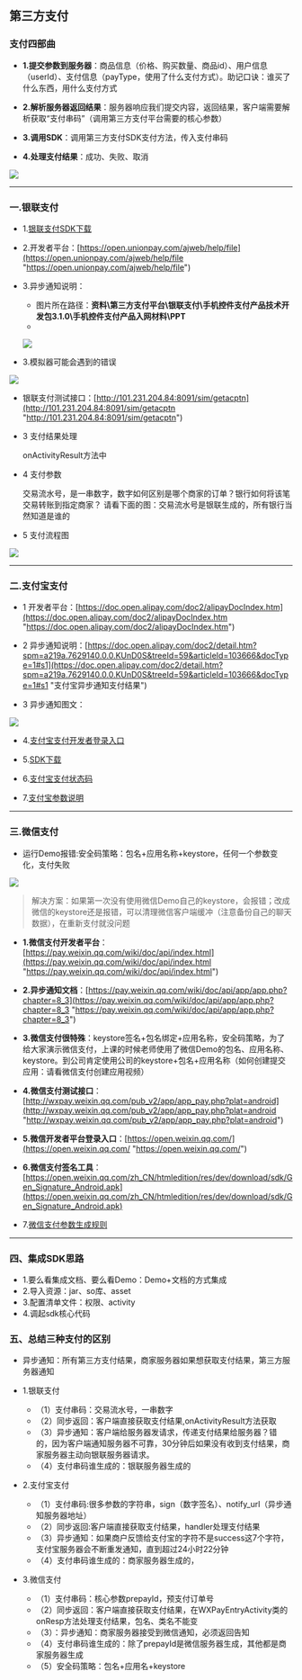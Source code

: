 ## 第三方支付

### 支付四部曲

* **1.提交参数到服务器**：商品信息（价格、购买数量、商品id）、用户信息（userId）、支付信息（payType，使用了什么支付方式）。助记口诀：谁买了什么东西，用什么支付方式


* **2.解析服务器返回结果**：服务器响应我们提交内容，返回结果，客户端需要解析获取“支付串码”（调用第三方支付平台需要的核心参数）

* **3.调用SDK**：调用第三方支付SDK支付方法，传入支付串码

* **4.处理支付结果**：成功、失败、取消

![](img/pay_four_step.png)

----------

### 一.银联支付

* 1.[银联支付SDK下载](https://open.unionpay.com/ajweb/help/file/techFile?productId=3)

* 2.开发者平台：[https://open.unionpay.com/ajweb/help/file](https://open.unionpay.com/ajweb/help/file "https://open.unionpay.com/ajweb/help/file")

* 3.异步通知说明：

    * 图片所在路径：**资料\第三方支付平台\银联支付\手机控件支付产品技术开发包3.1.0\手机控件支付产品入网材料\PPT**
    * 
    ![](img/unionpay_notify.png)

* 3.模拟器可能会遇到的错误

![](img/uupError.PNG)

* 银联支付测试接口：[http://101.231.204.84:8091/sim/getacptn](http://101.231.204.84:8091/sim/getacptn "http://101.231.204.84:8091/sim/getacptn")

* 3 支付结果处理

	onActivityResult方法中

* 4 支付参数

	交易流水号，是一串数字，数字如何区别是哪个商家的订单？银行如何将该笔交易转账到指定商家？
	请看下面的图：交易流水号是银联生成的，所有银行当然知道是谁的

* 5 支付流程图

![](img/unionpay_flow_chart.png)

----------

### 二.支付宝支付

* 1 开发者平台：[https://doc.open.alipay.com/doc2/alipayDocIndex.htm](https://doc.open.alipay.com/doc2/alipayDocIndex.htm "https://doc.open.alipay.com/doc2/alipayDocIndex.htm")

* 2 异步通知说明：[https://doc.open.alipay.com/doc2/detail.htm?spm=a219a.7629140.0.0.KUnD0S&treeId=59&articleId=103666&docType=1#s1](https://doc.open.alipay.com/doc2/detail.htm?spm=a219a.7629140.0.0.KUnD0S&treeId=59&articleId=103666&docType=1#s1 "支付宝异步通知支付结果")

* 3 异步通知图文：

![](img/alipay_notify.png)

* 4.[支付宝支付开发者登录入口](https://auth.alipay.com/login/ant_sso_index.htm?goto=https%3A%2F%2Fopenhome.alipay.com%2Fplatform%2FmanageApp.htm)

* 5.[SDK下载](https://doc.open.alipay.com/doc2/detail.htm?treeId=54&articleId=104509&docType=1)

* 6.[支付宝支付状态码](https://doc.open.alipay.com/docs/doc.htm?spm=a219a.7629140.0.0.S07WKC&treeId=193&articleId=105302&docType=1#s2)

* 7.[支付宝参数说明](https://doc.open.alipay.com/docs/doc.htm?spm=a219a.7629140.0.0.IANz0U&treeId=59&articleId=103663&docType=1)

----------


### 三.微信支付

* 运行Demo报错:安全码策略：包名+应用名称+keystore，任何一个参数变化，支付失败

![](img/wechat_pay_error.gif)

> 解决方案：如果第一次没有使用微信Demo自己的keystore，会报错；改成微信的keystore还是报错，可以清理微信客户端缓冲（注意备份自己的聊天数据），在重新支付就没问题

* **1.微信支付开发者平台**：[https://pay.weixin.qq.com/wiki/doc/api/index.html](https://pay.weixin.qq.com/wiki/doc/api/index.html "https://pay.weixin.qq.com/wiki/doc/api/index.html")

* **2.异步通知文档**：[https://pay.weixin.qq.com/wiki/doc/api/app/app.php?chapter=8_3](https://pay.weixin.qq.com/wiki/doc/api/app/app.php?chapter=8_3 "https://pay.weixin.qq.com/wiki/doc/api/app/app.php?chapter=8_3")

* **3.微信支付很特殊**：keystore签名+包名绑定+应用名称，安全码策略，为了给大家演示微信支付，上课的时候老师使用了微信Demo的包名、应用名称、keystore。到公司肯定使用公司的keystore+包名+应用名称（如何创建提交应用：请看微信支付创建应用视频）

* **4.微信支付测试接口**：[http://wxpay.weixin.qq.com/pub_v2/app/app_pay.php?plat=android](http://wxpay.weixin.qq.com/pub_v2/app/app_pay.php?plat=android "http://wxpay.weixin.qq.com/pub_v2/app/app_pay.php?plat=android")

* **5.微信开发者平台登录入口**：[https://open.weixin.qq.com/](https://open.weixin.qq.com/ "https://open.weixin.qq.com/")

* **6.微信支付签名工具**：[https://open.weixin.qq.com/zh_CN/htmledition/res/dev/download/sdk/Gen_Signature_Android.apk](https://open.weixin.qq.com/zh_CN/htmledition/res/dev/download/sdk/Gen_Signature_Android.apk)

* 7.[微信支付参数生成规则](https://pay.weixin.qq.com/wiki/doc/api/app/app.php?chapter=9_7&index=3)


----------



### 四、集成SDK思路

* 1.要么看集成文档、要么看Demo：Demo+文档的方式集成
* 2.导入资源：jar、so库、asset
* 3.配置清单文件：权限、activity
* 4.调起sdk核心代码


### 五、总结三种支付的区别

- 异步通知：所有第三方支付结果，商家服务器如果想获取支付结果，第三方服务器通知

- 1.银联支付
	- （1）支付串码：交易流水号，一串数字
	- （2）同步返回：客户端直接获取支付结果,onActivityResult方法获取
	- （3）异步通知：客户端给服务器发请求，传递支付结果给服务器？错的，因为客户端通知服务器不可靠，30分钟后如果没有收到支付结果，商家服务器主动向银联服务器请求。
	- （4）支付串码谁生成的：银联服务器生成的

- 2.支付宝支付
	- （1）支付串码:很多参数的字符串，sign（数字签名）、notify_url（异步通知服务器地址）
	- （2）同步返回:客户端直接获取支付结果，handler处理支付结果
	- （3）异步通知：如果商户反馈给支付宝的字符不是success这7个字符，支付宝服务器会不断重发通知，直到超过24小时22分钟
	- （4）支付串码谁生成的：商家服务器生成的，

- 3.微信支付
	- （1）支付串码：核心参数prepayId，预支付订单号
	- （2）同步返回：客户端直接获取支付结果，在WXPayEntryActivity类的onResp方法处理支付结果，包名、类名不能变
	- （3）：异步通知：商家服务器接受到微信通知，必须返回告知
	- （4）支付串码谁生成的：除了prepayId是微信服务器生成，其他都是商家服务器生成
	- （5）安全码策略：包名+应用名+keystore